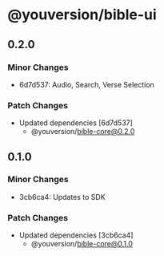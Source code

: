 # @youversion/bible-ui

## 0.2.0

### Minor Changes

- 6d7d537: Audio, Search, Verse Selection

### Patch Changes

- Updated dependencies [6d7d537]
  - @youversion/bible-core@0.2.0

## 0.1.0

### Minor Changes

- 3cb6ca4: Updates to SDK

### Patch Changes

- Updated dependencies [3cb6ca4]
  - @youversion/bible-core@0.1.0
